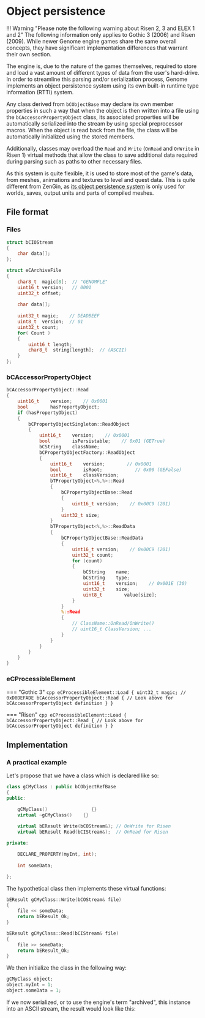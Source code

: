 
# Object persistence


!!! Warning "Please note the following warning about Risen 2, 3 and ELEX 1 and 2"
    The following information only applies to Gothic 3 (2006) and Risen (2009). While newer Genome engine games share the same overall concepts, they have significant implementation differences that warrant their own section.

The engine is, due to the nature of the games themselves, required to store and load a vast amount of different types of data from the user's hard-drive. In order to streamline this parsing and/or serialization process, Genome implements an object persistence system using its own built-in runtime type information (RTTI) system.

Any class derived from `bCObjectBase` may declare its own member properties in such a way that when the object is then written into a file using the `bCAccessorPropertyObject` class, its associated properties will be automatically serialized into the stream by using special preprocessor macros. When the object is read back from the file, the class will be automatically initialized using the stored members.

Additionally, classes may overload the `Read` and `Write` (`OnRead` and `OnWrite` in Risen 1) virtual methods that allow the class to save additional data required during parsing such as paths to other necessary files.

As this system is quite flexible, it is used to store most of the game's data, from meshes, animations and textures to level and quest data. This is quite different from ZenGin, as [its object persistence system](../../zengin/general_info/object_persistence.md) is only used for worlds, saves, output units and parts of compiled meshes.

## File format

### Files

``` cpp
struct bCIOStream
{
    char data[];
};
```

``` cpp
struct eCArchiveFile
{
    char8_t  magic[8];  // "GENOMFLE"
    uint16_t version;   // 0001
    uint32_t offset;
    
    char data[];
    
    uint32_t magic;    // DEADBEEF
    uint8_t  version;  // 01
    uint32_t count;
    for( Count )
    {
        uint16_t length;
        char8_t  string[length];  // (ASCII)
    }
};
```


### bCAccessorPropertyObject

``` cpp
bCAccessorPropertyObject::Read 
{
    uint16_t    version;    // 0x0001
    bool        hasPropertyObject;
    if (hasPropertyObject)
    {
        bCPropertyObjectSingleton::ReadObject
        {
            uint16_t    version;    // 0x0001
            bool        isPersistable;    // 0x01 (GETrue)
            bCString    className;
            bCPropertyObjectFactory::ReadObject
            {
                uint16_t    version;        // 0x0001
                bool        isRoot;            // 0x00 (GEFalse)
                uint16_t    classVersion;
                bTPropertyObject<%,%>::Read
                {
                    bCPropertyObjectBase::Read
                    {
                        uint16_t version;    // 0x00C9 (201)
                    }
                    uint32_t size;
                }
                bTPropertyObject<%,%>::ReadData
                {
                    bCPropertyObjectBase::ReadData
                    {
                        uint16_t version;    // 0x00C9 (201)
                        uint32_t count;
                        for (count)
                        {
                            bCString    name;
                            bCString    type;
                            uint16_t    version;    // 0x001E (30)
                            uint32_t    size;
                            uint8_t        value[size];
                        }
                    }
                    %::Read
                    {
                        // ClassName::OnRead/OnWrite()
                        // uint16_t ClassVersion; ...
                    }
                }
            }
        }
    }
}
```

### eCProcessibleElement

=== "Gothic 3"
    ```cpp
    eCProcessibleElement::Load
    {
        uint32_t magic; // 0xD0DEFADE
        bCAccessorPropertyObject::Read
        {
            // Look above for bCAccessorPropertyObject definition
        }
    }
    ```

=== "Risen"
    ```cpp
    eCProcessibleElement::Load
    {
        bCAccessorPropertyObject::Read
        {
            // Look above for bCAccessorPropertyObject definition
        }
    }
    ```

## Implementation

### A practical example

Let's propose that we have a class which is declared like so:

```cpp
class gCMyClass : public bCObjectRefBase
{
public:

    gCMyClass()                {}
    virtual ~gCMyClass()    {}
        
    virtual bEResult Write(bCOStream&); // OnWrite for Risen
    virtual bEResult Read(bCIStream&);  // OnRead for Risen

private:

    DECLARE_PROPERTY(myInt, int);
    
    int someData;

};

```

The hypothetical class then implements these virtual functions:

```cpp
bEResult gCMyClass::Write(bCOStream& file)
{
    file << someData;
    return bEResult_Ok;
}

bEResult gCMyClass::Read(bCIStream& file)
{
    file >> someData;
    return bEResult_Ok;
}

```

We then initialize the class in the following way:

```cpp
gCMyClass object;
object.myInt = 1;
object.someData = 1;
```

If we now serialized, or to use the engine's term "archived", this instance into an ASCII stream, the result would look like this:

```

```
